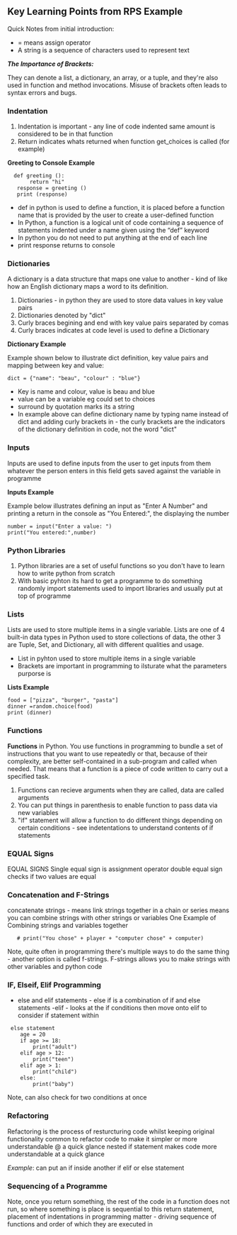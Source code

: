 ## Key Learning Points from RPS Example

Quick Notes from initial introduction:

- = means assign operator 
- A string is a sequence of characters used to represent text

***The Importance of Brackets:***

They can denote a list, a dictionary, an array, or a tuple, and they're also used in function and method invocations. Misuse of brackets often leads to syntax errors and bugs.

### Indentation 

1. Indentation is important - any line of code indented same amount is considered to be in that function
2. Return indicates whats returned when function get_choices is called (for example)

**Greeting to Console Example**

```
  def greeting (): 
       return "hi"
   response = greeting ()
   print (response)
```
- def in python is used to define a function, it is placed before a function name that is provided by the user to create a user-defined function
- In Python, a function is a logical unit of code containing a sequence of statements indented under a name given using the “def” keyword
- In python you do not need to put anything at the end of each line 
- print response returns to console

### Dictionaries 

A dictionary is a data structure that maps one value to another - kind of like how an English dictionary maps a word to its definition.

1. Dictionaries - in python they are used to store data values in key value pairs
2. Dictionaries denoted by "dict" 
3. Curly braces begining and end with key value pairs separated by comas
4. Curly braces indicates at code level is used to define a Dictionary

**Dictionary Example**

Example shown below to illustrate dict definition, key value pairs and mapping between key and value:

```
dict = {"name": "beau", "colour" : "blue"}
```
- Key is name and colour, value is beau and blue 
- value can be a variable eg could set to choices 
- surround by quotation marks its a string
- In example above can define dictionary name by typing name instead of dict and 
 adding curly brackets in - the curly brackets are the indicators of the dictionary definition in code, not the word "dict"

### Inputs 

Inputs are used to define inputs from the user to get inputs from them 
whatever the person enters in this field gets saved against the variable in programme

**Inputs Example**

Example below illustrates defining an input as "Enter A Number" and printing a return in the console as "You Entered:", the displaying the number

```
number = input("Enter a value: ")  
print("You entered:",number)  
```

### Python Libraries 

 1. Python libraries are a set of useful functions so you don't have to learn 
 how to write python from scratch
 2. With basic pyhton its hard to get a programme to do something randomly
 import statements used to import libraries and usually put at top of programme

### Lists

Lists are used to store multiple items in a single variable. Lists are one of 4 built-in data types in Python used to store collections of data, the other 3 are Tuple, Set, and Dictionary, all with different qualities and usage.

- List in pyhton used to store multiple items in a single variable
- Brackets are important in programming to ilsturate what the parameters purporse is

**Lists Example**

```
food = ["pizza", "burger", "pasta"]
dinner =random.choice(food)
print (dinner)
```
### Functions

**Functions** in Python. You use functions in programming to bundle a set of instructions that you want to use repeatedly or that, because of their complexity, are better self-contained in a sub-program and called when needed. That means that a function is a piece of code written to carry out a specified task.

 1. Functions can recieve arguments when they are called, data are called arguments
 2. You can put things in parenthesis to enable function to pass data via new variables 
 3. "if" statement will allow a function to do different things depending on certain 
 conditions - see indetentations to understand contents of if statements

### EQUAL Signs

 EQUAL SIGNS
 Single equal sign is assignment operator
 double equal sign checks if two values are equal 

### Concatenation and F-Strings

 concatenate strings - means link strings together in a chain or series
 means you can combine strings with other strings or variables
 One Example of Combining strings and variables together

```
   # print("You chose" + player + "computer chose" + computer)
```

Note, quite often in programming there's multiple ways to do the same thing - another option is called f-strings. F-strings allows you to make strings with other variables and python code

### IF, Elseif, Elif Programming

- else and elif statements - else if is a combination of if and else statements 
-elif - looks at the if conditions then move onto elif to consider if statement within
 
```
 else statement 
    age = 20 
    if age >= 18: 
        print("adult")
    elif age > 12:
        print("teen")
    elif age > 1:
        print("child")
    else:
        print("baby") 
```
Note, can also check for two conditions at once 

### Refactoring 

 Refactoring is the process of resturcturing code whilst keeping original functionality 
 common to refactor code to make it simpler or more understandable @ a quick glance
 nested if statement makes code more understandable at a quick glance 

_Example_: can put an if inside another if elif or else statement

### Sequencing of a Programme

Note, once you return something, the rest of the code in a function does not run, so where something is place is sequential to this return statement, placement of indentations in programming matter - driving sequence of functions and order of which they are executed in 